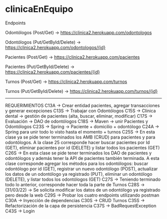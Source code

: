 # clinicaEnEquipo
Endpoints

Odontólogos (Post/Get) → https://clinica2.herokuapp.com/odontologos 

Odontólogos (Put/GetById/Delete) →  https://clinica2.herokuapp.com/odontologos/{id} 

Pacientes (Post/Get) → https://clinica2.herokuapp.com/pacientes 

Pacientes (Put/GetById/Delete) → https://clinica2.herokuapp.com/pacientes/{id} 

Turnos (Post/Get) → https://clinica2.herokuapp.com/turnos 

Turnos (Put/GetById/Delete) → https://clinica2.herokuapp.com/turnos/{id} 

----------------------------------------------------------------------------------------------------------------------------------------
REQUERIMIENTOS
C13A → Crear entidad pacientes, agregar transacciones y generar excepciones
C13S → Trabajar con Odontólogos
C15S → Clínica dental → gestión de pacientes (alta, buscar, eliminar, modificar)
C17S → Evaluación →  DAO de odontólogos
C18S → Maven → unir Pacientes y Odontólogos
C23S → Spring → Paciente + domicilio + odontólogo
C24A → Spring para unir todo lo visto hasta el momento + turnos
C25S → En esta clase ya se pide tener terminados los AMB (CRUD) para pacientes y para odontólogos. A la clase 25 corresponde hacer buscar pacientes por Id (GET), eliminar pacientes por id (DELETE) y listar todos los pacientes (GET)
C26S →  En esta clase se pide tener terminados los DAO de pacientes y odontólogos y además tener la API de pacientes también terminada. A esta clase corresponde agregar los métodos para los odontólogos: buscar odontólogo por id (GET), registrar un nuevo odontólogo (POST), actualizar los datos de un odontólogo ya registrado (PUT), eliminar un odontólogo (DELETE), y listar todos los odontólogos (GET)
C27S → Teniendo terminado todo lo anterior, corresponde hacer toda la parte de Turnos
C28S → (31/03/22) → Se solicita modificar los datos de un odontólogo ya registrado pero desde la web 
C29S → Probar los cuatro endpoints utilizando postman
C30A → Inyección de dependencias
C30S → CRUD Turnos 
C35S → Refactorización de la capa de persistencia
C37S → BadRequestException
C43S → Login


